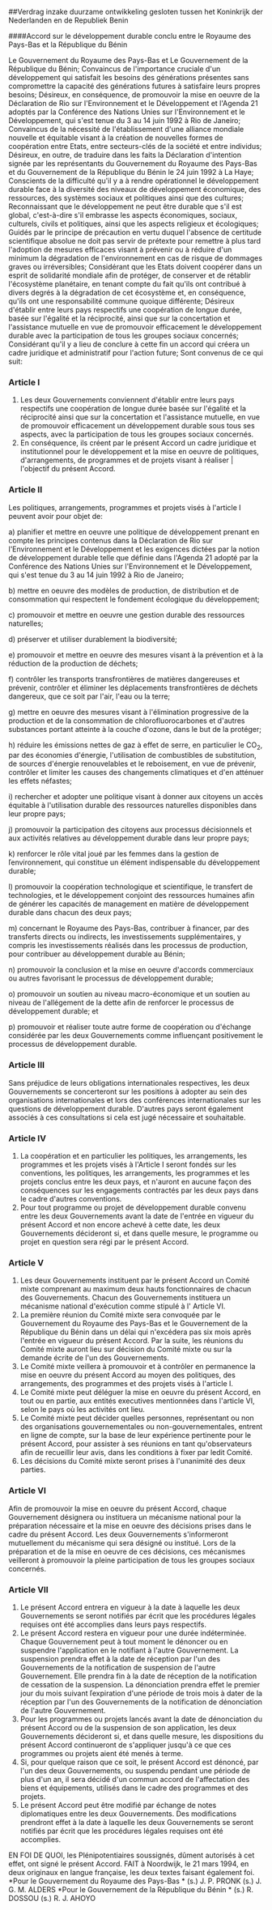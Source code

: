 <meta http-equiv='Content-Type' content='text/html; charset=utf-8' />

##Verdrag inzake duurzame ontwikkeling gesloten tussen het Koninkrijk der Nederlanden en de Republiek Benin

####Accord sur le développement durable conclu entre le Royaume des Pays-Bas et la République du Bénin

Le Gouvernement du Royaume des Pays-Bas et Le Gouvernement de la République du Bénin; Convaincus de l'importance cruciale d'un développement qui satisfait les besoins des générations présentes sans compromettre la capacité des générations futures à satisfaire leurs propres besoins; Désireux, en conséquence, de promouvoir la mise en oeuvre de la Déclaration de Rio sur l'Environnement et le Développement et l'Agenda 21 adoptés par la Conférence des Nations Unies sur l'Environnement et le Développement, qui s'est tenue du 3 au 14 juin 1992 à Rio de Janeiro; Convaincus de la nécessité de l'établissement d'une alliance mondiale nouvelle et équitable visant à la création de nouvelles formes de coopération entre Etats, entre secteurs-clés de la société et entre individus; Désireux, en outre, de traduire dans les faits la Déclaration d'intention signée par les représentants du Gouvernement du Royaume des Pays-Bas et du Gouvernement de la République du Bénin le 24 juin 1992 à La Haye; Conscients de la difficulté qu'il y a à rendre opérationnel le développement durable face à la diversité des niveaux de développement économique, des ressources, des systèmes sociaux et politiques ainsi que des cultures; Reconnaissant que le développement ne peut être durable que s'il est global, c'est-à-dire s'il embrasse les aspects économiques, sociaux, culturels, civils et politiques, ainsi que les aspects religieux et écologiques; Guidés par le principe de précaution en vertu duquel l'absence de certitude scientifique absolue ne doit pas servir de prétexte pour remettre à plus tard l'adoption de mesures efficaces visant à prévenir ou à réduire d'un minimum la dégradation de l'environnement en cas de risque de dommages graves ou irréversibles; Considérant que les Etats doivent coopérer dans un esprit de solidarité mondiale afin de protéger, de conserver et de rétablir l'écosystème planétaire, en tenant compte du fait qu'ils ont contribué à divers degrés à la dégradation de cet écosystème et, en conséquence, qu'ils ont une responsabilité commune quoique différente; Désireux d'établir entre leurs pays respectifs une coopération de longue durée, basée sur l'égalité et la réciprocité, ainsi que sur la concertation et l'assistance mutuelle en vue de promouvoir efficacement le développement durable avec la participation de tous les groupes sociaux concernés; Considérant qu'il y a lieu de conclure à cette fin un accord qui créera un cadre juridique et administratif pour l'action future; Sont convenus de ce qui suit:    

### Article  I  

1.  Les deux Gouvernements conviennent d'établir entre leurs pays respectifs une coopération de longue durée basée sur l'égalité et la réciprocité ainsi que sur la concertation et l'assistance mutuelle, en vue de promouvoir efficacement un développement durable sous tous ses aspects, avec la participation de tous les groupes sociaux concernés.    
2.  En conséquence, ils créent par le présent Accord un cadre juridique et institutionnel pour le développement et la mise en oeuvre de politiques, d'arrangements, de programmes et de projets visant à réaliser | l'objectif du présent Accord.   

### Article  II  

Les politiques, arrangements, programmes et projets visés à l'article I peuvent avoir pour objet de: 

a) planifier et mettre en oeuvre une politique de développement prenant en compte les principes contenus dans la Déclaration de Rio sur l'Environnement et le Développement et les exigences dictées par la notion de développement durable telle que définie dans l'Agenda 21 adopté par la Conférence des Nations Unies sur l'Environnement et le Développement, qui s'est tenue du 3 au 14 juin 1992 à Rio de Janeiro;  

b) mettre en oeuvre des modèles de production, de distribution et de consommation qui respectent le fondement écologique du développement;   

c) promouvoir et mettre en oeuvre une gestion durable des ressources naturelles;   

d) préserver et utiliser durablement la biodiversité;   

e) promouvoir et mettre en oeuvre des mesures visant à la prévention et à la réduction de la production de déchets;   

f) contrôler les transports transfrontières de matières dangereuses et prévenir, contrôler et éliminer les déplacements transfrontières de déchets dangereux, que ce soit par l'air, l'eau ou la terre;   

g) mettre en oeuvre des mesures visant à l'élimination progressive de la production et de la consommation de chlorofluorocarbones et d'autres substances portant atteinte à la couche d'ozone, dans le but de la protéger;   

h) réduire les émissions nettes de gaz à effet de serre, en particulier le CO<sub>2</sub>, par des économies d'énergie, l'utilisation de combustibles de substitution, de sources d'énergie renouvelables et le reboisement, en vue de prévenir, contrôler et limiter les causes des changements climatiques et d'en atténuer les effets néfastes;   

i) rechercher et adopter une politique visant à donner aux citoyens un accès équitable à l'utilisation durable des ressources naturelles disponibles dans leur propre pays;   

j) promouvoir la participation des citoyens aux processus décisionnels et aux activités relatives au développement durable dans leur propre pays;   

k) renforcer le rôle vital joué par les femmes dans la gestion de ľenvironnement, qui constitue un élément indispensable du développement durable;   

l) promouvoir la coopération technologique et scientifique, le transfert de technologies, et le développement conjoint des ressources humaines afin de générer les capacités de management en matière de développement durable dans chacun des deux pays;  

m) concernant le Royaume des Pays-Bas, contribuer à financer, par des transferts directs ou indirects, les investissements supplémentaires, y compris les investissements réalisés dans les processus de production, pour contribuer au développement durable au Bénin;   

n) promouvoir la conclusion et la mise en oeuvre d'accords commerciaux ou autres favorisant le processus de développement durable;   

o) promouvoir un soutien au niveau macro-économique et un soutien au niveau de l'allégement de la dette afin de renforcer le processus de développement durable; et   

p) promouvoir et réaliser toute autre forme de coopération ou d'échange considérée par les deux Gouvernements comme influençant positivement le processus de développement durable.    

### Article  III  

Sans préjudice de leurs obligations internationales respectives, les deux Gouvernements se concerteront sur les positions à adopter au sein des organisations internationales et lors des conférences internationales sur les questions de développement durable. D'autres pays seront également associés à ces consultations si cela est jugé nécessaire et souhaitable. 

### Article  IV  

1.  La coopération et en particulier les politiques, les arrangements, les programmes et les projets visés à l'Article I seront fondés sur les conventions, les politiques, les arrangements, les programmes et les projets conclus entre les deux pays, et n'auront en aucune façon des conséquences sur les engagements contractés par les deux pays dans le cadre d'autres conventions.    
2.  Pour tout programme ou projet de développement durable convenu entre les deux Gouvernements avant la date de l'entrée en vigueur du présent Accord et non encore achevé à cette date, les deux Gouvernements décideront si, et dans quelle mesure, le programme ou projet en question sera régi par le présent Accord.   

### Article  V  

1.  Les deux Gouvernements instituent par le présent Accord un Comité mixte comprenant au maximum deux hauts fonctionnaires de chacun des Gouvernements. Chacun des Gouvernements instituera un mécanisme national d'exécution comme stipulé à l' Article VI.    
2.  La première réunion du Comité mixte sera convoquée par le Gouvernement du Royaume des Pays-Bas et le Gouvernement de la République du Bénin dans un délai qui n'excédera pas six mois après l'entrée en vigueur du présent Accord. Par la suite, les réunions du Comité mixte auront lieu sur décision du Comité mixte ou sur la demande écrite de l'un des Gouvernements.    
3.  Le Comité mixte veillera à promouvoir et à contrôler en permanence la mise en oeuvre du présent Accord au moyen des politiques, des arrangements, des programmes et des projets visés à l'article I.    
4.  Le Comité mixte peut déléguer la mise en oeuvre du présent Accord, en tout ou en partie, aux entités executives mentionnées dans l'article VI, selon le pays où les activités ont lieu.    
5.  Le Comité mixte peut décider quelles personnes, représentant ou non des organisations gouvernementales ou non-gouvernementales, entrent en ligne de compte, sur la base de leur expérience pertinente pour le présent Accord, pour assister à ses réunions en tant qu'observateurs afin de recueillir leur avis, dans les conditions à fixer par ledit Comité.    
6.  Les décisions du Comité mixte seront prises à l'unanimité des deux parties.   

### Article  VI  

Afin de promouvoir la mise en oeuvre du présent Accord, chaque Gouvernement désignera ou instituera un mécanisme national pour la préparation nécessaire et la mise en oeuvre des décisions prises dans le cadre du présent Accord. Les deux Gouvernements s'informeront mutuellement du mécanisme qui sera désigné ou institué. Lors de la préparation et de la mise en oeuvre de ces décisions, ces mécanismes veilleront à promouvoir la pleine participation de tous les groupes sociaux concernés. 

### Article  VII  

1.  Le présent Accord entrera en vigueur à la date à laquelle les deux Gouvernements se seront notifiés par écrit que les procédures légales requises ont été accomplies dans leurs pays respectifs.    
2.  Le présent Accord restera en vigueur pour une durée indéterminée. Chaque Gouvernement peut à tout moment le dénoncer ou en suspendre l'application en le notifiant à l'autre Gouvernement.  La suspension prendra effet à la date de réception par l'un des Gouvernements de la notification de suspension de l'autre Gouvernement. Elle prendra fin à la date de réception de la notification de cessation de la suspension. La dénonciation prendra effet le premier jour du mois suivant ľexpiration d'une période de trois mois à dater de la réception par l'un des Gouvernements de la notification de dénonciation de l'autre Gouvernement.   
3.  Pour les programmes ou projets lancés avant la date de dénonciation du présent Accord ou de la suspension de son application, les deux Gouvernements décideront si, et dans quelle mesure, les dispositions du présent Accord continueront de s'appliquer jusqu'à ce que ces programmes ou projets aient été menés à terme.    
4.  Si, pour quelque raison que ce soit, le présent Accord est dénoncé, par l'un des deux Gouvernements, ou suspendu pendant une période de plus d'un an, il sera décidé d'un commun accord de l'affectation des biens et équipements, utilisés dans le cadre des programmes et des projets.    
5.  Le présent Accord peut être modifié par échange de notes diplomatiques entre les deux Gouvernements. Des modifications prendront effet à la date à laquelle les deux Gouvernements se seront notifiés par écrit que les procédures légales requises ont été accomplies.   

EN FOI DE QUOI, les Plénipotentiaires soussignés, dûment autorisés à cet effet, ont signé le présent Accord. FAIT à Noordwijk, le 21 mars 1994, en deux originaux en langue française, les deux textes faisant également foi.  *Pour le Gouvernement du Royaume des Pays-Bas *  (s.) J. P. PRONK (s.) J. G. M. ALDERS  *Pour le Gouvernement de la République du Bénin *  (s.) R. DOSSOU (s.) R. J. AHOYO  

